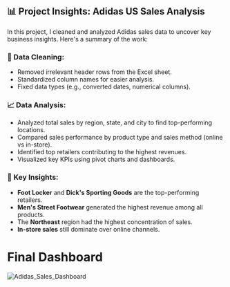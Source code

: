 ## 📊 Project Insights: Adidas US Sales Analysis

In this project, I cleaned and analyzed Adidas sales data to uncover key business insights. Here's a summary of the work:

### 🧹 Data Cleaning:
- Removed irrelevant header rows from the Excel sheet.
- Standardized column names for easier analysis.
- Fixed data types (e.g., converted dates, numerical columns).

### 📈 Data Analysis:
- Analyzed total sales by region, state, and city to find top-performing locations.
- Compared sales performance by product type and sales method (online vs in-store).
- Identified top retailers contributing to the highest revenues.
- Visualized key KPIs using pivot charts and dashboards.

### 📌 Key Insights:
- **Foot Locker** and **Dick's Sporting Goods** are the top-performing retailers.
- **Men's Street Footwear** generated the highest revenue among all products.
- The **Northeast** region had the highest concentration of sales.
- **In-store sales** still dominate over online channels.

<h1>Final Dashboard</h1>

![Adidas_Sales_Dashboard](https://github.com/user-attachments/assets/2ef3bc3e-18c3-40b2-b39c-bd379434b3fa)
